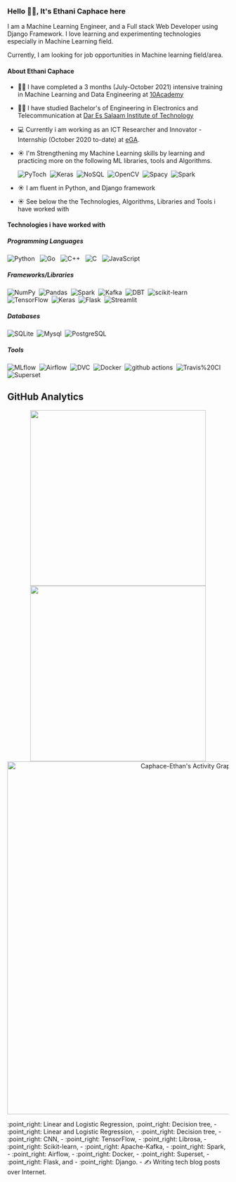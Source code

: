 ### Hello 👋🏾, It's Ethani Caphace here

I am a Machine Learning Engineer, and a Full stack Web Developer using Django Framework. 
I love learning and experimenting technologies especially in Machine Learning field.

Currently, I am looking for job opportunities in Machine learning field/area.

#### About Ethani Caphace

- :man_student: I have completed a 3 months (July-October 2021) intensive training in Machine Learning and Data Engineering at [10Academy](https://www.10academy.org)
- :man_student: I have studied Bachelor's of Engineering in Electronics and Telecommunication at [Dar Es Salaam Institute of Technology](https://www.dit.ac.tz)
- 💻 Currently i am working as an ICT Researcher and Innovator - Internship (October 2020 to-date) at [eGA](https://www.ega.go.tz). 
- ☀️ I'm Strengthening my Machine Learning skills by learning and practicing more on the following ML libraries, tools and Algorithms.
    
    ![PyToch](https://img.shields.io/badge/PyToch-blue)&nbsp; ![Keras](https://img.shields.io/badge/Keras-yellow)&nbsp; 
    ![NoSQL](https://img.shields.io/badge/NoSQL-blue)&nbsp; ![OpenCV](https://img.shields.io/badge/OpenCV-yellow)&nbsp; 
    ![Spacy](https://img.shields.io/badge/Spacy-blue)&nbsp; ![Spark](https://img.shields.io/badge/Spark-yellow)&nbsp;
    
- ☀️ I am fluent in Python, and Django framework
- ☀️ See below the the Technologies,  Algorithms, Libraries and Tools i have worked with

#### Technologies i have worked with
##### Programming Languages
![Python](https://img.shields.io/badge/-Python-05122A?style=flat&logo=python)&nbsp;&nbsp;
![Go](https://img.shields.io/badge/Go-GoLang-blue)&nbsp;&nbsp;
![C++](https://img.shields.io/badge/-C++-05122A?style=flat&logo=C%2B%2B)&nbsp;&nbsp;
![C](https://img.shields.io/badge/-C-05122A?style=flat&logo=C%2B%2B)&nbsp;&nbsp;
![JavaScript](https://img.shields.io/badge/-JavaScript-05122A?style=flat&logo=javascript)&nbsp;

##### Frameworks/Libraries
![NumPy](https://img.shields.io/badge/-NumPy-05122A?style=flat&logo=NumPy)&nbsp;
![Pandas](https://img.shields.io/badge/-Pandas-05122A?style=flat&logo=Pandas)&nbsp;
![Spark](https://img.shields.io/badge/-Spark-05122A?style=flat&logo=Spark)&nbsp;
![Kafka](https://img.shields.io/badge/-Kafka-05122A?style=flat&logo=Kafka)&nbsp;
![DBT](https://img.shields.io/badge/-DBT-05122A?style=flat&logo=DBT)&nbsp;
![scikit-learn](https://img.shields.io/badge/-scikit%20learn-05122A?style=flat&logo=scikit%20learn)&nbsp;
![TensorFlow](https://img.shields.io/badge/-TensorFlow-05122A?style=flat&logo=TensorFlow)&nbsp;
![Keras](https://img.shields.io/badge/-Keras-05122A?style=flat&logo=Keras)&nbsp;
![Flask](https://img.shields.io/badge/-Flask-05122A?style=flat&logo=Flask)&nbsp;
![Streamlit](https://img.shields.io/badge/-Streamlit-05122A?style=flat&logo=Streamlit)&nbsp;


##### Databases
![SQLite](https://img.shields.io/badge/-SQLite-05122A?style=flat&logo=SQLite)&nbsp;
![Mysql](https://img.shields.io/badge/-Mysql-05122A?style=flat&logo=Mysql)&nbsp;
![PostgreSQL](https://img.shields.io/badge/-PostgreSQL-05122A?style=flat&logo=PostgreSQL)&nbsp;

##### Tools
![MLflow](https://img.shields.io/badge/-MLflow-05122A?style=flat&logo=MLflow)&nbsp;
![Airflow](https://img.shields.io/badge/-Airflow-05122A?style=flat&logo=Airflow)&nbsp;
![DVC](https://img.shields.io/badge/-DVC-05122A?style=flat&logo=DVC)&nbsp;
![Docker](https://img.shields.io/badge/-Docker-05122A?style=flat&logo=Docker)&nbsp;
![github actions](https://img.shields.io/badge/-GitHub%20Actions-05122A?style=flat&logo=GitHub%20Actions)&nbsp;
![Travis%20CI](https://img.shields.io/badge/-Travis%20CI-05122A?style=flat&logo=Travis%20CI)&nbsp;
![Superset](https://img.shields.io/badge/-Superset-05122A?style=flat&logo=Superset)&nbsp;

## GitHub Analytics
<p align="center">
  <a href="https://github.com/Caphace-Ethan">
    <img width="400px" src="https://github-readme-stats-eight-theta.vercel.app/api?username=Caphace-Ethan&show_icons=true&theme=react&include_all_commits=true&count_private=true&hide_border=true&bg_color=060B0D"/>
    <img width="400px" src="https://github-readme-streak-stats.herokuapp.com?user=eandualem&theme=black-ice&hide_border=true&stroke=0000&background=060B0D">
  </a>
  <a href="https://github.com/Caphace-Ethan"><img alt="Caphace-Ethan's Activity Graph"  width="804px" src="https://activity-graph.herokuapp.com/graph?username=Caphace-Ethan&theme=react-dark&hide_border=true" /></a>
</p>
:point_right: Linear and Logistic Regression, :point_right: Decision tree, 
  - :point_right: Linear and Logistic Regression, 
  - :point_right: Decision tree, 
  - :point_right: CNN, 
  - :point_right: TensorFlow, 
  - :point_right: Librosa, 
  - :point_right: Scikit-learn, 
  - :point_right: Apache-Kafka, 
  - :point_right: Spark, 
  - :point_right: Airflow, 
  - :point_right: Docker, 
  - :point_right: Superset, 
  - :point_right: Flask, and 
  - :point_right: Django.
- ✍️ Writing tech blog posts over Internet.
